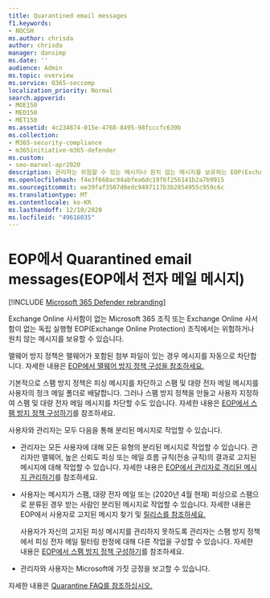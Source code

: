```yaml
---
title: Quarantined email messages
f1.keywords:
- NOCSH
ms.author: chrisda
author: chrisda
manager: dansimp
ms.date: ''
audience: Admin
ms.topic: overview
ms.service: O365-seccomp
localization_priority: Normal
search.appverid:
- MOE150
- MED150
- MET150
ms.assetid: 4c234874-015e-4768-8495-98fcccfc639b
ms.collection:
- M365-security-compliance
- m365initiative-m365-defender
ms.custom:
- seo-marvel-apr2020
description: 관리자는 위험할 수 있는 메시지나 원치 않는 메시지를 보유하는 EOP(Exchange Online Protection)의 검역에 대해 학습할 수 있습니다.
ms.openlocfilehash: f4e3f668ac94abfea6dc19f6f256141b2a7b9915
ms.sourcegitcommit: ee39faf3507d0edc9497117b3b2854955c959c6c
ms.translationtype: MT
ms.contentlocale: ko-KR
ms.lasthandoff: 12/10/2020
ms.locfileid: "49616035"
---
```

# <a name="quarantined-email-messages-in-eop"></a>EOP에서 Quarantined email messages(EOP에서 전자 메일 메시지)

[!INCLUDE [Microsoft 365 Defender rebranding](../includes/microsoft-defender-for-office.md)]


Exchange Online 사서함이 없는 Microsoft 365 조직 또는 Exchange Online 사서함이 없는 독립 실행형 EOP(Exchange Online Protection) 조직에서는 위험하거나 원치 않는 메시지를 보유할 수 있습니다.

맬웨어 방지 정책은 맬웨어가 포함된 첨부 파일이 있는 경우 메시지를 자동으로 차단합니다.  자세한 내용은 [EOP에서 맬웨어 방지 정책 구성을 참조하세요.](configure-anti-malware-policies.md)

기본적으로 스팸 방지 정책은 피싱 메시지를 차단하고 스팸 및 대량 전자 메일 메시지를 사용자의 정크 메일 폴더로 배달합니다. 그러나 스팸 방지 정책을 만들고 사용자 지정하여 스팸 및 대량 전자 메일 메시지를 차단할 수도 있습니다. 자세한 내용은 [EOP에서 스팸 방지 정책 구성하기](configure-your-spam-filter-policies.md)를 참조하세요.

사용자와 관리자는 모두 다음을 통해 분리된 메시지로 작업할 수 있습니다.

- 관리자는 모든 사용자에 대해 모든 유형의 분리된 메시지로 작업할 수 있습니다. 관리자만 맬웨어, 높은 신뢰도 피싱 또는 메일 흐름 규칙(전송 규칙)의 결과로 고지된 메시지에 대해 작업할 수 있습니다. 자세한 내용은 [EOP에서 관리자로 격리된 메시지 관리하기](manage-quarantined-messages-and-files.md)를 참조하세요.

- 사용자는 메시지가 스팸, 대량 전자 메일 또는 (2020년 4월 현재) 피싱으로 스팸으로 분류된 경우 받는 사람인 분리된 메시지로 작업할 수 있습니다. 자세한 내용은 EOP에서 사용자로 고지된 메시지 찾기 및 [릴리스를 참조하세요.](find-and-release-quarantined-messages-as-a-user.md)

  사용자가 자신의 고지된 피싱 메시지를 관리하지 못하도록 관리자는 스팸 방지 정책에서  피싱 전자 메일 필터링 판정에 대해 다른 작업을 구성할 수 있습니다. 자세한 내용은 [EOP에서 스팸 방지 정책 구성하기](configure-your-spam-filter-policies.md)를 참조하세요.

- 관리자와 사용자는 Microsoft에 가짓 긍정을 보고할 수 있습니다.

자세한 내용은 [Quarantine FAQ를 참조하십시오.](quarantine-faq.md)
